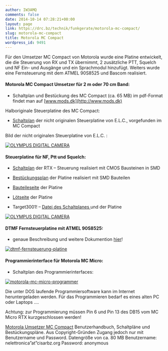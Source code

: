 ```yaml
---
author: IW3AMQ
comments: false
date: 2014-10-14 07:28:21+00:00
layout: page
link: https://drc.bz/technik/funkgerate/motorola-mc-compact/
slug: motorola-mc-compact
title: Motorola MC Compact
wordpress_id: 9491
---
```


Für den Umsetzer MC Compact von Motorola wurde eine Platine entwickelt, die die Steuerung von RX und TX übernimmt, 2 zusätzliche PTT, Squelch und NF Ein- und Ausgänge und ein Sprachmodul hinzufügt. Weiters wurde eine Fernsteuerung mit dem ATMEL 90S8525 und Bascom realisiert.


#### Motorola MC Compact Umsetzer für 2 m oder 70 cm Band:





	
  * Schaltplan und Bestückung des MC Compact (ca. 65 MB) im pdf-Format findet man auf [www.mods.dk](http://www.mods.dk)


Halboriginale Steuerplatine des MC Compact:

	
  * [Schaltplan](https://drc.bz/wp-content/uploads/2014/10/motorola.jpg) der nicht originalen Steuerplatine von E.L.C., vorgefunden im MC Compact


Bild der nicht originalen Steuerplatine von E.L.C. :

[![OLYMPUS DIGITAL CAMERA](https://drc.bz/wp-content/uploads/2014/10/motorola-logica-periferica-300x225.jpg)](https://drc.bz/wp-content/uploads/2014/10/motorola-logica-periferica.jpg)


#### Steuerplatine für NF, Ptt und Squelch:





	
  * [Schaltplan](https://drc.bz/wp-content/uploads/2014/10/motorola-neu_target.tiff) der RTX – Steuerung realisiert mit CMOS Bausteinen in SMD

	
  * [Bestückungsplan](https://drc.bz/wp-content/uploads/2014/10/motorola_mc_micro_3_in_out_2_bestueckung.tiff) der Platine realisiert mit SMD Bauteilen

	
  * [Bauteileseite](https://drc.bz/wp-content/uploads/2014/10/motorola_mc_micro_3_in_out_2_platine_o.tiff) der Platine

	
  * [Lötseite](https://drc.bz/wp-content/uploads/2014/10/motorola_mc_micro_3_in_out_2_platine_u.tiff) der Platine

	
  * Target3001! – [Datei des Schaltplanes ](https://drc.bz/wp-content/uploads/2014/10/motorola_mc_micro_3_in_out_2.z3001.zip)und der Platine


[![OLYMPUS DIGITAL CAMERA](https://drc.bz/wp-content/uploads/2014/10/motorola_mc_micro_3_in_out_2-300x225.jpg)](https://drc.bz/wp-content/uploads/2014/10/motorola_mc_micro_3_in_out_2.jpg)


#### DTMF Fernsteuerplatine mit ATMEL 90S8525:





	
  * genaue Beschreibung und weitere Dokumention [hier](https://drc.bz/interessante-links/bastelecke-umbau-und-eigenbau/analog-digitaltechnik/dtmf-fernsteuerung-20-outputs-mit-atmel-90s8525/)!


[![dtmf-fernsteuerung-platine](https://drc.bz/wp-content/uploads/2014/10/dtmf-fernsteuerung-platine-300x245.jpg)](https://drc.bz/wp-content/uploads/2014/10/dtmf-fernsteuerung-platine.jpg)


#### Programmierinterface für Motorola MC Micro:





	
  * Schaltplan des Programmierinterfaces:


[![motorola-mc-micro-programmer](https://drc.bz/wp-content/uploads/2014/10/motorola-mc-micro-programmer-300x204.jpg)](https://drc.bz/wp-content/uploads/2014/10/motorola-mc-micro-programmer.jpg)

Die unter DOS laufende Programmiersoftware kann im Internet heruntergeladen werden. Für das Programmieren bedarf es eines alten PC oder Laptops ….

Achtung: zur Programmierung müssen Pin 6 und Pin 13 des DB15 vom MC Micro RTX kurzgeschlossen werden!

[Motorola Umsetzer MC Compact](ftp://ftp.cisarbz.org/Motorola%20Mc%20Compact/) Benutzerhandbuch, Schaltpläne und Bestückungspläne. Aus Copyright-Gründen Zugang jedoch nur mit Benutzername und Password. Datengröße von ca. 80 MB Benutzername: nelettronica”at”cisarbz.org Password: anonymous


